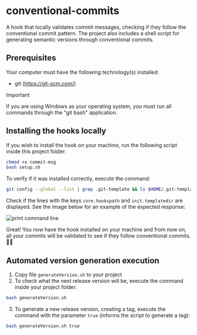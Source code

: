 # conventional-commits
A hook that locally validates commit messages, checking if they follow the conventional commit pattern. The project also includes a shell script for generating semantic versions through conventional commits.

## Prerequisites
Your computer must have the following technology(s) installed:
- git (https://git-scm.com/)

> [!IMPORTANT]
> If you are using Windows as your operating system, you must run all commands through the "git bash" application.

## Installing the hooks locally
If you wish to install the hook on your machine, run the following script inside this project folder:
```bash
chmod +x commit-msg
bash setup.sh
```
To verify if it was installed correctly, execute the command:
```bash
git config --global --list | grep .git-template && ls $HOME/.git-template/hooks/
```
Check if the lines with the keys `core.hookspath` and `init.templatedir` are displayed.
See the image below for an example of the expected response:

![print command line](https://github.com/joaobsjunior/sh-conventional-commits/assets/7514536/401baeaa-a1c6-4901-ba4f-c9772994c60a)

Great! You now have the hook installed on your machine and from now on, all your commits will be validated to see if they follow conventional commits. 🍾🎉

## Automated version generation execution
1. Copy file `generateVersion.sh` to your project
2. To check what the next release version will be, execute the command inside your project folder:
```bash
bash generateVersion.sh
```
3. To generate a new release version, creating a tag, execute the command with the parameter `true` (informs the script to generate a tag):
```bash
bash generateVersion.sh true
```
